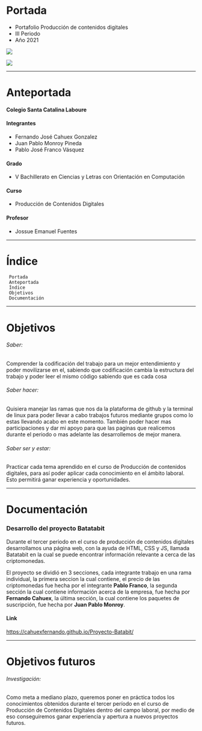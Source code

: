 # Portada

- Portafolio Producción de contenidos digitales
- III Periodo
- Año 2021




![](https://static.wixstatic.com/media/d1b317_4114e1fd9f0d4d85a17f9a1ed58be4aa~mv2.png)

![](https://adepa.org.ar/wp-content/uploads/2020/09/contenidos.png)

------------

# Anteportada
#### Colegio Santa Catalina Laboure

#### Integrantes
- Fernando José Cahuex Gonzalez
- Juan Pablo Monroy Pineda
- Pablo José Franco Vásquez

#### Grado
- V Bachillerato en Ciencias y Letras con Orientación en Computación

#### Curso
- Producción de Contenidos Digitales

#### Profesor
- Jossue Emanuel Fuentes

------------

# Índice
	 Portada
	 Anteportada
	 Índice
	 Objetivos
	 Documentación

------------

# Objetivos
###### Saber:
Comprender la codificación del trabajo para un mejor entendimiento y poder movilizarse en el, sabiendo que codificación cambia la estructura del trabajo y poder leer el mismo código sabiendo que es cada cosa
###### Saber hacer:
Quisiera manejar las ramas que nos da la plataforma de github y la terminal de linux para poder llevar a cabo trabajos futuros mediante grupos como lo estas llevando acabo en este momento. También poder hacer mas participaciones y dar mi apoyo para que las paginas que realicemos durante el periodo o mas adelante las desarrollemos de mejor manera.
###### Saber ser y estar: 
Practicar cada tema aprendido en el curso de Producción de contenidos digitales, para así poder aplicar cada conocimiento en el ámbito laboral. Esto permitirá ganar experiencia y oportunidades.

------------

# Documentación
### Desarrollo del proyecto Batatabit
Durante el tercer periodo en el curso de producción de contenidos digitales desarrollamos una página web, con la ayuda de HTML, CSS y JS, llamada Batatabit en la cual se puede encontrar información relevante a cerca de las criptomonedas.

El proyecto se dividió en 3 secciones, cada integrante trabajo en una rama individual, la primera seccion la cual contiene, el precio de las criptomonedas fue hecha por el integrante **Pablo Franco**, la segunda sección la cual contiene información acerca de la empresa, fue hecha por **Fernando Cahuex**, la última sección, la cual contiene los paquetes de suscripción, fue hecha por **Juan Pablo Monroy**.
#### Link
https://cahuexfernando.github.io/Proyecto-Batabit/

------------

# Objetivos futuros
###### Investigación:
Como meta a mediano plazo, queremos poner en práctica todos los conocimientos obtenidos durante el tercer período en el curso de Producción de Contenidos Digitales dentro del campo laboral, por medio de eso conseguiremos ganar experiencia y apertura a nuevos proyectos futuros.


